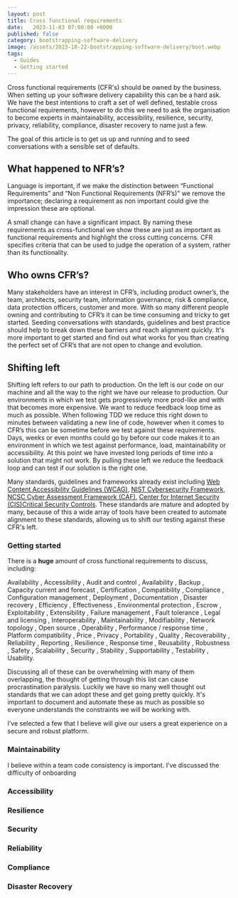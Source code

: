 ```yaml
---
layout: post
title: Cross functional requirements
date:   2023-11-03 07:00:00 +0000
published: false
category: bootstrapping-software-delivery
image: /assets/2023-10-22-bootstrapping-software-delivery/boot.webp
tags:
  - Guides
  - Getting started
---
```


Cross functional requirements (CFR's) should be owned by the business. When setting up your software delivery capability this can be a hard ask. We have the best intentions to craft a set of well defined, testable cross functional requirements, however to do this we need to ask the organisation to become experts in maintainability, accessibility, resilience, security, privacy, reliability, compliance, disaster recovery to name just a few.

<!--more-->

The goal of this article is to get us up and running and to seed conversations with a sensible set of defaults.

## What happened to NFR’s?

Language is important, if we make the distinction between “Functional Requirements” and “Non Functional Requirements (NFR’s)" we remove the importance; declaring a requirement as non important could give the impression these are optional. 

A small change can have a significant impact. By naming these requirements as cross-functional we show these are just as important as functional requirements and highlight the cross cutting concerns. CFR specifies criteria that can be used to judge the operation of a system, rather than its functionality.

## Who owns CFR’s?

Many stakeholders have an interest in CFR’s, including product owner’s, the team, architects, security team, information governance, risk & compliance, data protection officers, customer and more. With so many different people owning and contributing to CFR’s it can be time consuming and tricky to get started. Seeding conversations with standards, guidelines and best practice should help to break down these barriers and reach alignment quickly. It's more important to get started and find out what works for you than creating the perfect set of CFR’s that are not open to change and evolution. 

## Shifting left

Shifting left refers to our path to production. On the left is our code on our machine and all the way to the right we have our release to production. Our environments in which we test gets progressively more prod-like and with that becomes more expensive. We want to reduce feedback loop time as much as possible. When following TDD we reduce this right down to minutes between validating a new line of code, however when it comes to CFR’s this can be sometime before we test against these requirements. Days, weeks or even months could go by before our code makes it to an environment in which we test against performance, load, maintainability or accessibility. At this point we have invested long periods of time into a solution that might not work. By pulling these left we reduce the feedback loop and can test if our solution is the right one. 

Many standards, guidelines and frameworks already exist including [Web Content Accessibility Guidelines (WCAG)](https://www.w3.org/WAI/standards-guidelines/wcag/), [NIST Cybersecurity Framework](https://csrc.nist.gov/Projects/cybersecurity-framework/Filters#/csf/filters (CAF)), [NCSC Cyber Assessment Framework (CAF)](https://www.ncsc.gov.uk/collection/caf), [Center for Internet Security (CIS)Critical Security Controls](https://www.cisecurity.org/controls). These standards are mature and adopted by many, because of this a wide array of tools have been created to automate alignment to these standards, allowing us to shift our testing against these CFR's left.

### Getting started

There is a **huge** amount of cross functional requirements to discuss, including:

Availability
, Accessibility
, Audit and control
, Availability
, Backup
, Capacity current and forecast
, Certification
, Compatibility
, Compliance
, Configuration management
, Deployment
, Documentation
, Disaster recovery
, Efficiency
, Effectiveness
, Environmental protection
, Escrow
, Exploitability
, Extensibility
, Failure management
, Fault tolerance
, Legal and licensing
, Interoperability
, Maintainability
, Modifiability
, Network topology
, Open source
, Operability
, Performance / response time
, Platform compatibility
, Price
, Privacy
, Portability
, Quality
, Recoverability
, Reliability
, Reporting
, Resilience
, Response time
, Reusability
, Robustness
, Safety
, Scalability
, Security
, Stability
, Supportability
, Testability
, Usability.

Discussing all of these can be overwhelming with many of them overlapping, the thought of getting through this list can cause procrastination paralysis. Luckily we have so many well thought out standards that we can adopt these and get going pretty quickly. It's important to document and automate these as much as possible so everyone understands the constraints we will be working with.

I’ve selected a few that I believe will give our users a great experience on a secure and robust platform.

### Maintainability

I believe within a team code consistency is important. I’ve discussed the difficulty of onboarding 

### Accessibility

### Resilience

### Security

### Reliability

### Compliance

### Disaster Recovery
